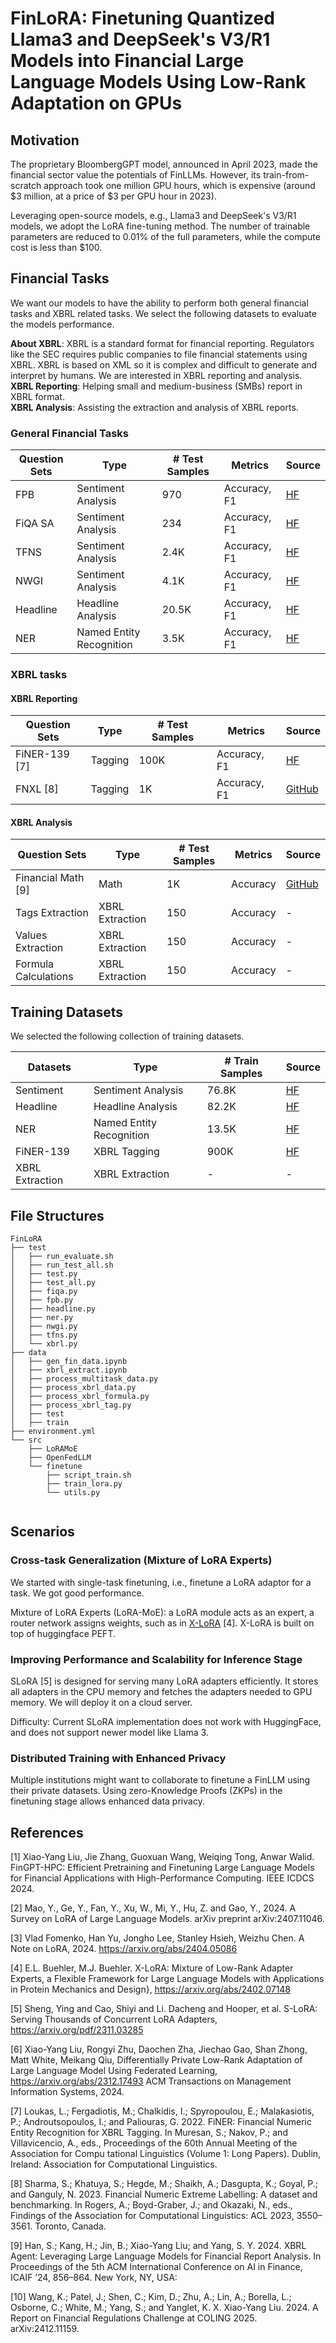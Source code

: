 # FinLoRA: Finetuning Quantized Llama3 and DeepSeek's V3/R1 Models into Financial Large Language Models Using Low-Rank Adaptation on GPUs

## Motivation

The proprietary BloombergGPT model, announced in April 2023, made the financial sector value the potentials of FinLLMs.
However, its train-from-scratch approach took one million GPU hours, which is expensive (around $3 million, at a price of $3 per
GPU hour in 2023).

Leveraging open-source models, e.g., Llama3 and DeepSeek's V3/R1 models, we adopt the LoRA fine-tuning method. The number of trainable parameters are
reduced to 0.01% of the full parameters, while the compute cost is less than $100.

## Financial Tasks

We want our models to have the ability to perform both general financial tasks and XBRL related tasks. We select the
following datasets to evaluate the models performance.

**About XBRL**: XBRL is a standard format for financial reporting. Regulators like the SEC requires public companies to file financial
statements using XBRL. XBRL is based on XML so it is complex and difficult to generate and interpret by humans. We are
interested in XBRL reporting and analysis.  
**XBRL Reporting**: Helping small and medium-business (SMBs) report in XBRL format.  
**XBRL Analysis**: Assisting the extraction and analysis of XBRL reports.
### General Financial Tasks

| Question Sets | Type                     | # Test Samples | Metrics      | Source                                                                          |   
|----------|--------------------------|----------------|--------------|---------------------------------------------------------------------------------|
| FPB      | Sentiment Analysis       | 970            | Accuracy, F1 | [HF](https://huggingface.co/datasets/TheFinAI/en-fpb)                           |
| FiQA SA  | Sentiment Analysis       | 234            | Accuracy, F1 | [HF](https://huggingface.co/datasets/TheFinAI/fiqa-sentiment-classification)    |
| TFNS     | Sentiment Analysis       | 2.4K           | Accuracy, F1 | [HF](https://huggingface.co/datasets/zeroshot/twitter-financial-news-sentiment) |
| NWGI     | Sentiment Analysis       | 4.1K           | Accuracy, F1 | [HF](https://huggingface.co/datasets/TheFinAI/NWGI_test)                        |
| Headline | Headline Analysis        | 20.5K          | Accuracy, F1 | [HF](https://huggingface.co/datasets/FinGPT/fingpt-headline-cls) |
| NER      | Named Entity Recognition | 3.5K           | Accuracy, F1 | [HF](https://huggingface.co/datasets/FinGPT/fingpt-ner-cls)                     |

### XBRL tasks


#### XBRL Reporting

| Question Sets      | Type    | # Test Samples | Metrics      | Source                                                         |
|---------------|---------|----------------|--------------|----------------------------------------------------------------|
| FiNER-139 [7] | Tagging | 100K           | Accuracy, F1 | [HF](https://huggingface.co/datasets/nlpaueb/finer-139?row=16) |
| FNXL [8]      | Tagging | 1K             | Accuracy, F1 | [GitHub](https://github.com/soummyaah/FNXL)                    |

#### XBRL Analysis

| Question Sets             | Type            | # Test Samples | Metrics  | Source                                                                                                                        |
|----------------------|-----------------|----------------|----------|-------------------------------------------------------------------------------------------------------------------------------|
| Financial Math [9]   | Math            | 1K             | Accuracy | [GitHub](https://github.com/KirkHan0920/XBRL-Agent/blob/main/Datasets/formulas_with_explanations_with_questions_with_gt.xlsx) |
| Tags Extraction      | XBRL Extraction | 150            | Accuracy | -                                                                                                                             |
| Values Extraction    | XBRL Extraction | 150            | Accuracy | -                                                                                                                             |
| Formula Calculations | XBRL Extraction | 150            | Accuracy | -                                                                                                                             |

## Training Datasets

We selected the following collection of training datasets.

| Datasets        | Type                     | # Train Samples | Source                                                                          |   
|-----------------|--------------------------|-----------------|---------------------------------------------------------------------------------|
| Sentiment       | Sentiment Analysis       | 76.8K           | [HF](https://huggingface.co/datasets/FinGPT/fingpt-sentiment-train)             |
| Headline        | Headline Analysis        | 82.2K           | [HF](https://huggingface.co/datasets/TheFinAI/fiqa-sentiment-classification)    |
| NER             | Named Entity Recognition | 13.5K           | [HF](https://huggingface.co/datasets/zeroshot/twitter-financial-news-sentiment) |
| FiNER-139       | XBRL Tagging             | 900K            | [HF](https://huggingface.co/datasets/TheFinAI/NWGI_test)                        |
| XBRL Extraction | XBRL Extraction          | -               | -                                                                               |

## File Structures

```
FinLoRA
├── test
│   ├── run_evaluate.sh
│   ├── run_test_all.sh
│   ├── test.py
│   ├── test_all.py
│   ├── fiqa.py
│   ├── fpb.py
│   ├── headline.py
│   ├── ner.py
│   ├── nwgi.py
│   ├── tfns.py
│   └── xbrl.py
├── data 
│   ├── gen_fin_data.ipynb
│   ├── xbrl_extract.ipynb
│   ├── process_multitask_data.py
│   ├── process_xbrl_data.py
│   ├── process_xbrl_formula.py
│   ├── process_xbrl_tag.py
│   ├── test
│   ├── train
├── environment.yml
└── src
    ├── LoRAMoE 
    ├── OpenFedLLM
    └── finetune
        ├── script_train.sh
        ├── train_lora.py
        └── utils.py
        
```

## Scenarios

### Cross-task Generalization (Mixture of LoRA Experts)

We started with single-task finetuning, i.e., finetune a LoRA adaptor for a task. We got good performance.

Mixture of LoRA Experts (LoRA-MoE): a LoRA module acts as an expert, a router network assigns weights, such as
in [X-LoRA](https://arxiv.org/pdf/2402.07148) [4]. X-LoRA is built on top of huggingface PEFT.

### Improving Performance and Scalability for Inference Stage

SLoRA [5] is designed for serving many LoRA adapters efficiently. It stores all adapters in the CPU memory and
fetches the adapters needed to GPU memory. We will deploy it on a cloud server.

Difficulty: Current SLoRA implementation does not work with HuggingFace, and does not support newer model like Llama 3.

### Distributed Training with Enhanced Privacy

Multiple institutions might want to collaborate to finetune a FinLLM using their private datasets. Using zero-Knowledge
Proofs (ZKPs) in
the finetuning stage allows enhanced data privacy.


[//]: # (Different user base, our model serve community, open-source well, we use finetuning)

[//]: # (assume large amount of user: )

[//]: # (e)

[//]: # (percentage)

[//]: # (compare results with icdcs)

## References

[1] Xiao-Yang Liu, Jie Zhang, Guoxuan Wang, Weiqing Tong, Anwar Walid. FinGPT-HPC: Efficient Pretraining and Finetuning
Large Language Models for Financial Applications with High-Performance Computing. IEEE ICDCS 2024.

[2] Mao, Y., Ge, Y., Fan, Y., Xu, W., Mi, Y., Hu, Z. and Gao, Y., 2024. A Survey on LoRA of Large Language Models. arXiv
preprint arXiv:2407.11046.

[3] Vlad Fomenko, Han Yu, Jongho Lee, Stanley Hsieh, Weizhu Chen. A Note on LoRA, 2024. https://arxiv.org/abs/2404.05086

[4] E.L. Buehler, M.J. Buehler. X-LoRA: Mixture of Low-Rank Adapter Experts, a Flexible Framework for Large Language
Models with Applications in Protein Mechanics and Design}, https://arxiv.org/abs/2402.07148

[5] Sheng, Ying and Cao, Shiyi and Li. Dacheng and Hooper, et al. S-LoRA: Serving Thousands of Concurrent LoRA
Adapters, https://arxiv.org/pdf/2311.03285

[6] Xiao-Yang Liu, Rongyi Zhu, Daochen Zha, Jiechao Gao, Shan Zhong, Matt White, Meikang Qiu, Differentially Private
Low-Rank Adaptation of Large Language Model Using Federated Learning, https://arxiv.org/abs/2312.17493 ACM Transactions
on Management Information Systems, 2024.

[7] Loukas, L.; Fergadiotis, M.; Chalkidis, I.; Spyropoulou, E.; Malakasiotis, P.; Androutsopoulos, I.; and Paliouras,
G. 2022. FiNER: Financial Numeric Entity Recognition for XBRL Tagging. In Muresan, S.; Nakov, P.; and Villavicencio, A.,
eds., Proceedings of the 60th Annual Meeting of the Association for Compu tational Linguistics (Volume 1: Long Papers).
Dublin, Ireland: Association for Computational Linguistics.

[8] Sharma, S.; Khatuya, S.; Hegde, M.; Shaikh, A.; Dasgupta, K.; Goyal, P.; and Ganguly, N. 2023. Financial Numeric
Extreme Labelling: A dataset and benchmarking. In Rogers,
A.; Boyd-Graber, J.; and Okazaki, N., eds., Findings of the Association for Computational Linguistics: ACL 2023,
3550–3561. Toronto, Canada.

[9] Han, S.; Kang, H.; Jin, B.; Xiao-Yang Liu; and Yang, S. Y. 2024. XBRL Agent: Leveraging Large Language Models for
Financial Report Analysis. In Proceedings of the 5th ACM
International Conference on AI in Finance, ICAIF ’24, 856–864. New York, NY, USA:

[10] Wang, K.; Patel, J.; Shen, C.; Kim, D.; Zhu, A.; Lin, A.; Borella, L.; Osborne, C.; White, M.; Yang, S.; and
Yanglet, K. X. Xiao-Yang Liu. 2024. A Report on Financial Regulations Challenge at COLING 2025. arXiv:2412.11159.
